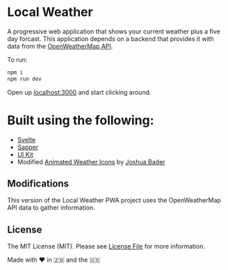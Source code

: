 # Local Weather

A progressive web application that shows your current weather plus a five day forcast. This application depends on a backend that provides it with data from the [OpenWeatherMap API](https://openweathermap.org/api).

To run:
```bash
npm i
npm run dev
```

Open up [localhost:3000](http://localhost:3000) and start clicking around.

# Built using the following:

- [Svelte](https://svelte.dev) 
- [Sapper](https://sapper.svelte.dev) 
- [UI Kit](https://getuikit.com/docs/card) 
- Modified [Animated Weather Icons](https://codepen.io/joshbader/pen/EjXgqr)  by [Joshua Bader](https://joshuabader.com/)

## Modifications

This version of the Local Weather PWA project uses the OpenWeatherMap API data to gather information.

## License

The MIT License (MIT). Please see [License File](LICENSE.md) for more information.

Made with :heart: in :zambia: and the :us:
